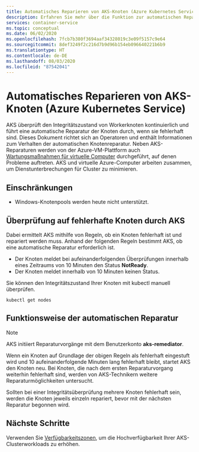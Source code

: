 ```yaml
---
title: Automatisches Reparieren von AKS-Knoten (Azure Kubernetes Service)
description: Erfahren Sie mehr über die Funktion zur automatischen Reparatur von Knoten und darüber, wie AKS fehlerhafte Workerknoten korrigiert.
services: container-service
ms.topic: conceptual
ms.date: 06/02/2020
ms.openlocfilehash: 7fcb7b380f3694aaf34328019c3e09f5157c9e64
ms.sourcegitcommit: 8def3249f2c216d7b9d96b154eb096640221b6b9
ms.translationtype: HT
ms.contentlocale: de-DE
ms.lasthandoff: 08/03/2020
ms.locfileid: "87542041"
---
```

# <a name="azure-kubernetes-service-aks-node-auto-repair"></a>Automatisches Reparieren von AKS-Knoten (Azure Kubernetes Service)

AKS überprüft den Integritätszustand von Workerknoten kontinuierlich und führt eine automatische Reparatur der Knoten durch, wenn sie fehlerhaft sind. Dieses Dokument richtet sich an Operatoren und enthält Informationen zum Verhalten der automatischen Knotenreparatur. Neben AKS-Reparaturen werden von der Azure-VM-Plattform auch [Wartungsmaßnahmen für virtuelle Computer][vm-updates] durchgeführt, auf denen Probleme auftreten. AKS und virtuelle Azure-Computer arbeiten zusammen, um Dienstunterbrechungen für Cluster zu minimieren.

## <a name="limitations"></a>Einschränkungen

* Windows-Knotenpools werden heute nicht unterstützt.

## <a name="how-aks-checks-for-unhealthy-nodes"></a>Überprüfung auf fehlerhafte Knoten durch AKS

Dabei ermittelt AKS mithilfe von Regeln, ob ein Knoten fehlerhaft ist und repariert werden muss. Anhand der folgenden Regeln bestimmt AKS, ob eine automatische Reparatur erforderlich ist.

* Der Knoten meldet bei aufeinanderfolgenden Überprüfungen innerhalb eines Zeitraums von 10 Minuten den Status **NotReady**.
* Der Knoten meldet innerhalb von 10 Minuten keinen Status.

Sie können den Integritätszustand Ihrer Knoten mit kubectl manuell überprüfen.

```
kubectl get nodes
```

## <a name="how-automatic-repair-works"></a>Funktionsweise der automatischen Reparatur

> [!Note]
> AKS initiiert Reparaturvorgänge mit dem Benutzerkonto **aks-remediator**.

Wenn ein Knoten auf Grundlage der obigen Regeln als fehlerhaft eingestuft wird und 10 aufeinanderfolgende Minuten lang fehlerhaft bleibt, startet AKS den Knoten neu. Bei Knoten, die nach dem ersten Reparaturvorgang weiterhin fehlerhaft sind, werden von AKS-Technikern weitere Reparaturmöglichkeiten untersucht.
  
Sollten bei einer Integritätsüberprüfung mehrere Knoten fehlerhaft sein, werden die Knoten jeweils einzeln repariert, bevor mit der nächsten Reparatur begonnen wird.

## <a name="next-steps"></a>Nächste Schritte

Verwenden Sie [Verfügbarkeitszonen][availability-zones], um die Hochverfügbarkeit Ihrer AKS-Clusterworkloads zu erhöhen.

<!-- LINKS - External -->

<!-- LINKS - Internal -->
[availability-zones]: ./availability-zones.md
[vm-updates]: ../virtual-machines/maintenance-and-updates.md
